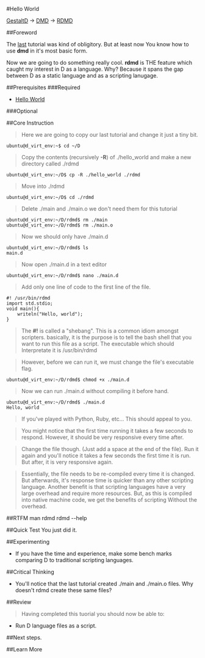 #Hello World

[GestaltD](../README.md) → [DMD](./README.md) → [RDMD](./rdmd.md)

##Foreword

The [last](./hello_world.md) tutorial was kind of obligitory. But at least now 
You know how to use **dmd** in it's most basic form.

Now we are going to do something really cool. **rdmd** is THE feature which 
caught my interest in D as a language. Why? Because it spans the gap between D 
as a static language and as a scripting lanugage.

##Prerequisites
###Required
* [Hello World](./hello_world.md)

###Optional

##Core Instruction

> Here we are going to copy our last tutorial and change it just a tiny bit.

    ubuntu@d_virt_env:~$ cd ~/D

> Copy the contents (recursively **-R**) of ./hello_world and make a new directory called ./rdmd

    ubuntu@d_virt_env:~/D$ cp -R ./hello_world ./rdmd

> Move into ./rdmd

    ubuntu@d_virt_env:~/D$ cd ./rdmd

> Delete ./main and ./main.o we don't need them for this tutorial

    ubuntu@d_virt_env:~/D/rdmd$ rm ./main
    ubuntu@d_virt_env:~/D/rdmd$ rm ./main.o

> Now we should only have ./main.d

    ubuntu@d_virt_env:~/D/rdmd$ ls
    main.d

> Now open ./main.d in a text editor

    ubuntu@d_virt_env:~/D/rdmd$ nano ./main.d

> Add only one line of code to the first line of the file.

    #! /usr/bin/rdmd
    import std.stdio;
    void main(){
        writeln("Hello, world");
    }

> The **#!** is called a "shebang". This is a common idiom amongst scripters. 
> basically, it is the purpose is to tell the bash shell that you want to run 
> this file as a script.
> The executable which should Interpretate it is /usr/bin/rdmd

> However, before we can run it, we must change the file's executable flag.

    ubuntu@d_virt_env:~/D/rdmd$ chmod +x ./main.d

> Now we can run ./main.d without compiling it before hand.

    ubuntu@d_virt_env:~/D/rdmd$ ./main.d
    Hello, world

> If you've played with Python, Ruby, etc... This should appeal to you.

> You might notice that the first time running it takes a few seconds to respond. 
> However, it should be very responsive every time after.

> Change the file though. (Just add a space at the end of the file). 
> Run it again and you'll notice it takes a few seconds the first time it is run. 
> But after, it is very responsive again.

> Essentially, the file needs to be re-compiled every time it is changed. 
> But afterwards, it's response time is quicker than any other scripting language. 
> Another benefit is that scripting languages have a very large overhead and require 
> more resources.
> But, as this is compiled into native machine code, we get the benefits of scripting 
> Without the overhead.

##RTFM
    man rdmd
    rdmd --help

##Quick Test
You just did it.

##Experimenting
* If you have the time and experience, make some bench marks comparing D to traditional scripting languages.

##Critical Thinking
* You'll notice that the last tutorial created ./main and ./main.o files. Why doesn't rdmd create these same files?

##Review
> Having completed this tuorial you should now be able to:

* Run D language files as a script.

##Next steps.

##Learn More


